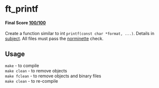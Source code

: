 # ft_printf
 #### Final Score [100/100](https://github.com/ldusty/ft_printf/blob/main/pass.pdf)
 Create a function similar to int ```printf(const char *format, ...)```.
 Details in [subject](https://github.com/ldusty/ft_printf/blob/main/en.subject.pdf).
 All files must pass the [norminette](https://github.com/42School/norminette) check.
 ## Usage
 ```make```         - to compile  
 ```make clean```   - to remove objects  
 ```make fclean```  - to remove objects and binary files  
 ```make clean```   - to re-compile
